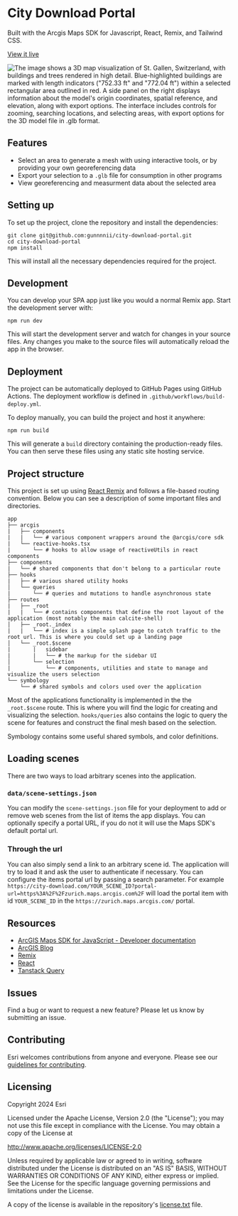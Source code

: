 # City Download Portal

Built with the Arcgis Maps SDK for Javascript, React, Remix, and Tailwind CSS.

[View it live](https://gunnnnii.github.io/city-download-portal/)

![The image shows a 3D map visualization of St. Gallen, Switzerland, with buildings and trees rendered in high detail. Blue-highlighted buildings are marked with length indicators ("752.33 ft" and "772.04 ft") within a selected rectangular area outlined in red. A side panel on the right displays information about the model's origin coordinates, spatial reference, and elevation, along with export options. The interface includes controls for zooming, searching locations, and selecting areas, with export options for the 3D model file in .glb format.](https://github.com/user-attachments/assets/15cb1550-4854-4853-8a66-6a995142efcd)

## Features

- Select an area to generate a mesh with using interactive tools, or by providing your own georeferencing data
- Export your selection to a `.glb` file for consumption in other programs
- View georeferencing and measurment data about the selected area

## Setting up

To set up the project, clone the repository and install the dependencies:

```shell
git clone git@github.com:gunnnnii/city-download-portal.git
cd city-download-portal
npm install
```

This will install all the necessary dependencies required for the project.

## Development

You can develop your SPA app just like you would a normal Remix app. Start the development server with:

```shell
npm run dev
```

This will start the development server and watch for changes in your source files. Any changes you make to the source files will automatically reload the app in the browser.

## Deployment

The project can be automatically deployed to GitHub Pages using GitHub Actions. The deployment workflow is defined in `.github/workflows/build-deploy.yml`.

To deploy manually, you can build the project and host it anywhere:

```shell
npm run build
```

This will generate a `build` directory containing the production-ready files. You can then serve these files using any static site hosting service.

## Project structure

This project is set up using [React Remix](https://remix.run/) and follows a file-based routing convention. Below you can see a description of some important files and directories.

```
app
├── arcgis
|   ├── components
|   |   └── # various component wrappers around the @arcgis/core sdk
|   └── reactive-hooks.tsx
|       └── # hooks to allow usage of reactiveUtils in react components
├── components
|   └── # shared components that don't belong to a particular route
├── hooks
|   ├── # various shared utility hooks
│   └── queries
|       └── # queries and mutations to handle asynchronous state
├── routes
|   ├── _root
|   |   └── # contains components that define the root layout of the application (most notably the main calcite-shell)
│   ├── _root._index
|   |   └── # index is a simple splash page to catch traffic to the root url. This is where you could set up a landing page
│   └── _root.$scene
|       |   sidebar
|       |   └── # the markup for the sidebar UI
│       └── selection
|           └── # components, utilities and state to manage and visualize the users selection
└── symbology
    └── # shared symbols and colors used over the application
```

Most of the applications functionality is implemented in the the `_root.$scene` route. This is where you will find the logic for creating and visualizing the selection. `hooks/queries` also contains the logic to query the scene for features and construct the final mesh based on the selection.

Symbology contains some useful shared symbols, and color definitions.

## Loading scenes

There are two ways to load arbitrary scenes into the application.

### `data/scene-settings.json`

You can modify the `scene-settings.json` file for your deployment to add or remove web scenes from the list of items the app displays. You can optionally specify a portal URL, if you do not it will use the Maps SDK's default portal url.

### Through the url

You can also simply send a link to an arbitrary scene id. The application will try to load it and ask the user to authenticate if necessary. You can configure the items portal url by passing a search parameter. For example `https://city-download.com/YOUR_SCENE_ID?portal-url=https%3A%2F%2Fzurich.maps.arcgis.com%2F` will load the portal item with id `YOUR_SCENE_ID` in the `https://zurich.maps.arcgis.com/` portal.

## Resources

- [ArcGIS Maps SDK for JavaScript - Developer documentation](https://developers.arcgis.com/javascript/latest/)
- [ArcGIS Blog](http://blogs.esri.com/esri/arcgis/)
- [Remix](https://remix.run/)
- [React](https://react.dev/)
- [Tanstack Query](https://tanstack.com/query/latest)

## Issues

Find a bug or want to request a new feature? Please let us know by submitting an issue.

## Contributing

Esri welcomes contributions from anyone and everyone. Please see our [guidelines for contributing](https://github.com/esri/contributing).

## Licensing

Copyright 2024 Esri

Licensed under the Apache License, Version 2.0 (the "License");
you may not use this file except in compliance with the License.
You may obtain a copy of the License at

http://www.apache.org/licenses/LICENSE-2.0

Unless required by applicable law or agreed to in writing, software
distributed under the License is distributed on an "AS IS" BASIS,
WITHOUT WARRANTIES OR CONDITIONS OF ANY KIND, either express or implied.
See the License for the specific language governing permissions and
limitations under the License.

A copy of the license is available in the repository's [license.txt](https://raw.github.com/Esri/quickstart-map-js/master/license.txt) file.

